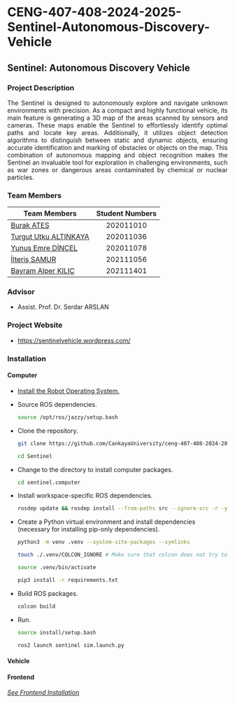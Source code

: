 # CENG-407-408-2024-2025-Sentinel-Autonomous-Discovery-Vehicle

## Sentinel: Autonomous Discovery Vehicle

### Project Description

<div align="justify">
The Sentinel is designed to autonomously explore and navigate unknown environments with precision. As a compact and highly functional vehicle, its main feature is generating a 3D map of the areas scanned by sensors and cameras. These maps enable the Sentinel to effortlessly identify optimal paths and locate key areas. Additionally, it utilizes object detection algorithms to distinguish between static and dynamic objects, ensuring accurate identification and marking of obstacles or objects on the map. This combination of autonomous mapping and object recognition makes the Sentinel an invaluable tool for exploration in challenging environments, such as war zones or dangerous areas contaminated by chemical or nuclear particles.
</div>

### Team Members

| Team Members                                             | Student Numbers |
| -------------------------------------------------------- | :-------------: |
| [Burak ATEŞ ](https://github.com/AtesBurak1)             |    202011010    |
| [Turgut Utku ALTINKAYA](https://github.com/UtkuAltnkaya) |    202011036    |
| [Yunus Emre DİNÇEL](https://github.com/yunusemredincell) |    202011078    |
| [İlteriş SAMUR](https://github.com/ilterissamur)         |    202111056    |
| [Bayram Alper KILIÇ](https://github.com/alperrkilic)     |    202111401    |

### Advisor

- Assist. Prof. Dr. Serdar ARSLAN

### Project Website

- https://sentinelvehicle.wordpress.com/

### Installation

#### Computer

- <a href="https://docs.ros.org/en/jazzy/Installation.html">Install the Robot Operating System.</a>

- Source ROS dependencies.

  ```bash
  source /opt/ros/jazzy/setup.bash
  ```

- Clone the repository.

  ```bash
  git clone https://github.com/CankayaUniversity/ceng-407-408-2024-2025-Sentinel-Autonomous-Discovery-Vehicle.git Sentinel

  cd Sentinel
  ```

- Change to the directory to install computer packages.

  ```bash
  cd sentinel.computer
  ```

- Install workspace-specific ROS dependencies.

  ```bash
  rosdep update && rosdep install --from-paths src --ignore-src -r -y
  ```

- Create a Python virtual environment and install dependencies (necessary for installing pip-only dependencies).

  ```bash
  python3 -m venv .venv --system-site-packages --symlinks

  touch ./.venv/COLCON_IGNORE # Make sure that colcon does not try to build the venv

  source .venv/bin/activate

  pip3 install -r requirements.txt
  ```

- Build ROS packages.

  ```bash
  colcon build
  ```

- Run.

  ```bash
  source install/setup.bash

  ros2 launch sentinel sim.launch.py
  ```

#### Vehicle

#### Frontend

<i><a href="">See Frontend Installation</a></i>
